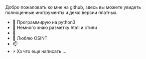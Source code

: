 

Добро пожаловать ко мне на github, здесь вы можете увидеть полноценные инструменты и демо версии платных.

- 🔭 Программирую на python3
- 🌱 Немного знаю разметку html и стили
- 👯 
- 💬 Люблю OSINT
- 📫 
- ⚡ Хз что еще написать ...
